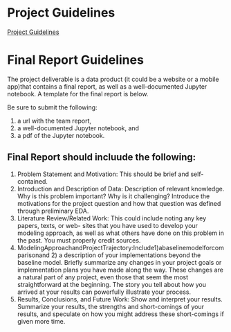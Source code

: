 
# Project Guidelines
[Project Guidelines](https://drive.google.com/open?id=1fWTXl1A6Iqhk0v9hrd4RNx3CU9UtDVXT)
# Final Report Guidelines
The project deliverable is a data product (it could be a website or a mobile app)that contains a final report, 
as well as a well-documented Jupyter notebook. A template for the final report is below. 

Be sure to submit the following:
1. a url with the team report,
2. a well-documented Jupyter notebook, and 
3. a pdf of the Jupyter notebook.

## Final Report should incluude the following:
1. Problem Statement and Motivation: This should be brief and self-contained.
2. Introduction and Description of Data: Description of relevant knowledge. Why is this problem important? Why is it challenging? Introduce the motivations for the project question and how that question was defined through preliminary EDA.
3. Literature Review/Related Work: This could include noting any key papers, texts, or web- sites that you have used to develop your modeling approach, as well as what others have done on this problem in the past. You must properly credit sources.
4. ModelingApproachandProjectTrajectory:Include1)abaselinemodelforcomparisonand 2) a description of your implementations beyond the baseline model. Briefly summarize any changes in your project goals or implementation plans you have made along the way. These changes are a natural part of any project, even those that seem the most straightforward at the beginning. The story you tell about how you arrived at your results can powerfully illustrate your process.
5. Results, Conclusions, and Future Work: Show and interpret your results. Summarize your results, the strengths and short-comings of your results, and speculate on how you might address these short-comings if given more time.

